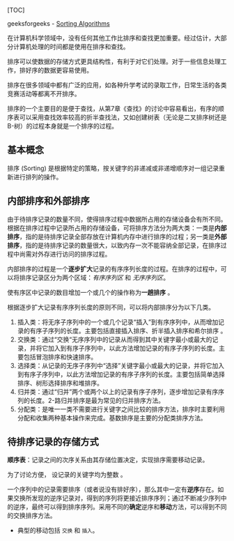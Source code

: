 
[TOC]

geeksforgeeks - [Sorting Algorithms](https://www.geeksforgeeks.org/sorting-algorithms/)

在计算机科学领域中，没有任何其他工作比排序和查找更加重要。经过估计，大部分计算机处理的时间都是使用在排序和查找。

排序可以使数据的存储方式更具结构性，有利于对它们处理。对于一些信息处理工作，排好序的数据更容易使用。

排序在很多领域中都有广泛的应用，如各种升学考试的录取工作，日常生活的各类竞赛活动等都离不开排序。

排序的一个主要目的是便于查找，从第7章《查找》的讨论中容易看出，有序的顺序表可以采用查找效率较高的折半查找法，又如创建树表（无论是二叉排序树还是 B-树）的过程本身就是一个排序的过程。

## 基本概念

排序 (Sorting) 是根据特定的策略，按关键字的非递减或非递增顺序对一组记录重新进行排列的操作。

## 内部排序和外部排序

由于待排序记录的数量不同，使得排序过程中数据所占用的存储设备会有所不同。根据在排序过程中记录所占用的存储设备，可将排序方法分为两大类：一类是**内部排序**，指的是待排序记录全部存放在计算机内存中进行排序的过程；另一类是**外部排序**，指的是待排序记录的数量很大，以致内存一次不能容纳全部记录，在排序过程中尚需对外存进行访问的排序过程。

内部排序的过程是一个**逐步扩大**记录的有序序列长度的过程。在排序的过程中，可以将排序记录区分为两个区域：*有序序列区* 和 *无序序列区*。

使有序区中记录的数目增加一个或几个的操作称为**一趟排序** 。

根据逐步扩大记录有序序列长度的原则不同，可以将内部排序分为以下几类。

1. 插入类：将无序子序列中的一个或几个记录“插入”到有序序列中，从而增加记录的有序子序列的长度。主要包括直接插入排序、折半插入排序和希尔排序 。
2. 交换类：通过“交换“无序序列中的记录从而得到其中关键字最小或最大的记录，并将它加入到有序子序列中，以此方法增加记录的有序子序列的长度。主要包括冒泡排序和快速排序。
3. 选择类：从记录的无序子序列中“选择”关键字最小或最大的记录，并将它加入到有序子序列中，以此方法增加记录的有序子序列的长度。主要包括简单选择排序、树形选择排序和堆排序。
4. 归并类：通过“归并”两个或两个以上的记录有序子序列，逐步增加记录有序序列的长度。2-路归并排序是最为常见的归并排序方法。
5. 分配类：是唯一一类不需要进行关键字之间比较的排序方法，排序时主要利用分配和收集两种基本操作来完成。基数排序是主要的分配类排序方法。

## 待排序记录的存储方式

**顺序表**：记录之间的次序关系由其存储位置决定，实现排序需要移动记录。

为了讨论方便， 设记录的关键字均为整数 。

一个序列中的记录需要排序（或者说没有排好序），那么其中一定有**逆序**存在。如果交换所发现的逆序记录对，得到的序列将更接近排序序列；通过不断减少序列中的逆序，最终可以得到排序序列。采用不同的**确定**逆序和**移动**方法，可以得到不同的交换排序方法。

- 典型的移动包括 `交换` 和 `插入`。
